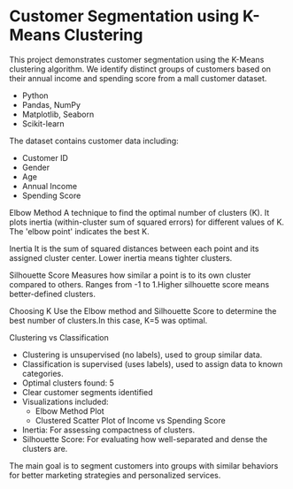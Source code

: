 # Customer Segmentation using K-Means Clustering

This project demonstrates customer segmentation using the K-Means clustering algorithm. 
We identify distinct groups of customers based on their annual income and spending score 
from a mall customer dataset.
- Python
- Pandas, NumPy
- Matplotlib, Seaborn
- Scikit-learn

The dataset contains customer data including:
- Customer ID
- Gender
- Age
- Annual Income
- Spending Score

Elbow Method
A technique to find the optimal number of clusters (K). It plots inertia (within-cluster sum of squared errors) for different values of K. The 'elbow point' indicates the best K.

Inertia
It is the sum of squared distances between each point and its assigned cluster center. Lower inertia means tighter clusters.

Silhouette Score
Measures how similar a point is to its own cluster compared to others. Ranges from -1 to 1.Higher silhouette score means better-defined clusters.

Choosing K
Use the Elbow method and Silhouette Score to determine the best number of clusters.In this case, K=5 was optimal.

Clustering vs Classification
  - Clustering is unsupervised (no labels), used to group similar data.
  - Classification is supervised (uses labels), used to assign data to known categories.
  - Optimal clusters found: 5
  - Clear customer segments identified
  - Visualizations included:
    - Elbow Method Plot
    - Clustered Scatter Plot of Income vs Spending Score
  - Inertia: For assessing compactness of clusters.
  - Silhouette Score: For evaluating how well-separated and dense the clusters are.

The main goal is to segment customers into groups with similar behaviors for better marketing strategies and personalized services.
